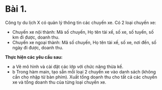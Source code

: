 # Bài 1.
Công ty du lịch X có quản lý thông tin các chuyến xe. Có 2 loại chuyến xe:
* Chuyến xe nội thành: Mã số chuyến, Họ tên tài xế, số xe, số tuyến, số km đi được, doanh thu.
* Chuyến xe ngoại thành: Mã số chuyến, Họ tên tài xế, số xe, nơi đến, số ngày đi được, doanh thu.

**Thực hiện các yêu cầu sau:**
- a Vẽ mô hình và cài đặt các lớp với chức năng thừa kế.
- b Trong hàm main, tạo sẵn mỗi loại 2 chuyến xe vào danh sách (không cần cho nhập từ bàn phím). Xuất
tổng doanh thu cho tất cả các chuyến xe và tổng doanh thu của từng loại chuyến xe.